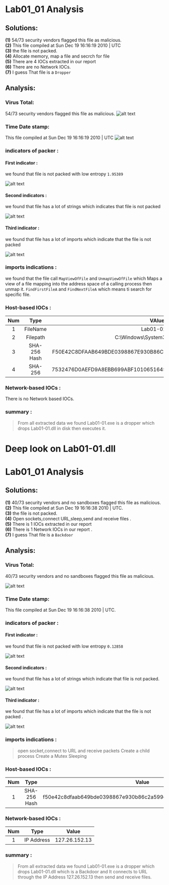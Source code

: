 # Lab01_01 Analysis
## Solutions: 
**(1)** 54/73 security vendors flagged this file as malicious.   
**(2)** This file compiled at  Sun Dec 19 16:16:19 2010 | UTC   
**(3)** the file is not packed.   
**(4)** Allocate memory, map a file and secrch for file    
**(5)** There are 4 IOCs extracted in our report    
**(6)** There are no Network IOCs.  
**(7)** I guess That file is a `Dropper`  
## Analysis:
### Virus Total:
54/73 security vendors flagged this file as malicious.
![alt text](Images/01_st_vt.png)
### Time Date stamp:
This file compiled at  Sun Dec 19 16:16:19 2010 | UTC
![alt text](Images/01_st_date.png)
### indicators of packer :
#### First indicator :
we found that file is not packed with low entropy `1.95389`
             
![alt text](Images/01_st_packing.png)           

#### Second indicators :
we found that file has a lot of strings which indicates that file is not packed           
       
![alt text](Images/01_ST_STRINGS.png)

#### Third indicator :
we found that file has a lot of imports which indicate that the file is not packed         

![alt text](Images/01_st_imports.png)      
                 
### imports indications :
we found that the file call `MapViewOfFile` and  `UnmapViewOfFile` which Maps a view of a file mapping into the address space of a calling process then unmap it.
`FindFirstFileA` and `FindNextFileA` which means ti search for specific file.
### Host-based IOCs :




| Num | Type | VAlue |
| :---: | :---: | :---: |
| 1 | FileName |Lab01-01.dll | 
| 2 | Filepath |C:\Windows\System32\Kernel32.dll | 
| 3 | SHA-256 Hash |F50E42C8DFAAB649BDE0398867E930B86C2A599E8DB83B8260393082268F2DBA |
| 4 | SHA-256 |7532476D0AEFD9A8EBB699ABF1010651645402FC0A56A681191CC2DABDFB5BE7 |  
### Network-based IOCs :
There is no Network based IOCs.
### summary :
> From  all extracted data we found Lab01-01.exe is a dropper which drops Lab01-01.dll in disk then executes it.                                                                                  



# Deep look on Lab01-01.dll
# Lab01_01 Analysis
## Solutions: 
**(1)** 40/73 security vendors and no sandboxes flagged this file as malicious.     
**(2)** This file compiled at Sun Dec 19 16:16:38 2010 | UTC.      
**(3)** the file is not packed.    
**(4)** Open sockets,connect URL,sleep,send and receive files .     
**(5)** There is 1 IOCs extracted in our report      
**(6)** There is 1 Network IOCs in our report .    
**(7)** I guess That file is a `Backdoor`   
## Analysis:  
### Virus Total:
40/73 security vendors and no sandboxes flagged this file as malicious.  

![alt text](Images/01_st_dll_vt.png)



### Time Date stamp:
This file compiled at Sun Dec 19 16:16:38 2010 | UTC.

### indicators of packer :

#### First indicator :
we found that file is not packed with low entropy `0.12858`  
             
![alt text](Images/01_st_dll_packing.png)   


#### Second indicators :
we found that file has a lot of strings which indicate that file is not packed.  

![alt text](Images/01_st_dll_strings.png)       


#### Third indicator :
we found that file has a lot of imports which indicate that the file is not packed .          

![alt text](Images/01_st_dll_imports.png)

     
                 
### imports indications :
> open socket,connect to URL and receive packets
> Create a child process
> Create a Mutex 
> Sleeping 
### Host-based IOCs :

| Num | Type | Value |
| :---: | :---: | :---: |
| 1 | SHA-256 Hash |f50e42c8dfaab649bde0398867e930b86c2a599e8db83b8260393082268f2dba | 

### Network-based IOCs :
| Num | Type | Value |
| :---: | :---: | :---: |
| 1 | IP Address |127.26.152.13 | 
 

### summary :
> From  all extracted data we found Lab01-01.exe is a dropper which drops Lab01-01.dll which is a Backdoor and It connects to URL through the IP Address 127.26.152.13 then send and receive files.
